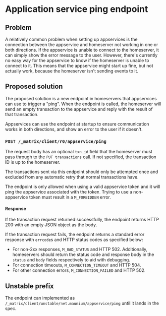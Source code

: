 # Application service ping endpoint

## Problem
A relatively common problem when setting up appservices is the connection
between the appservice and homeserver not working in one or both directions.
If the appservice is unable to connect to the homeserver, it can simply show
the error message to the user. However, there's currently no easy way for the
appservice to know if the homeserver is unable to connect to it. This means
that the appservice might start up fine, but not actually work, because the
homeserver isn't sending events to it.

## Proposed solution
The proposed solution is a new endpoint in homeservers that appservices can use
to trigger a "ping". When the endpoint is called, the homeserver will send an
empty transaction to the appservice and reply with the result of that transaction.

Appservices can use the endpoint at startup to ensure communication works in
both directions, and show an error to the user if it doesn't.

### `POST /_matrix/client/r0/appservice/ping`
The request body has an optional `txn_id` field that the homeserver must pass
through to the `PUT transactions` call. If not specified, the transaction ID is
up to the homeserver.

The transactions sent via this endpoint should only be attempted once and
excluded from any automatic retry that normal transactions have.

The endpoint is only allowed when using a valid appservice token and it will
ping the appservice associated with the token. Trying to use a non-appservice
token must result in a `M_FORBIDDEN` error.

#### Response
If the transaction request returned successfully, the endpoint returns
HTTP 200 with an empty JSON object as the body.

If the transaction request fails, the endpoint returns a standard error
response with `errcode`s and HTTP status codes as specified below:

* For non-2xx responses, `M_BAD_STATUS` and HTTP 502.
  Additionally, homeservers should return the status code and response body in
  the `status` and `body` fields respectively to aid with debugging.
* For connection timeouts, `M_CONNECTION_TIMEOUT` and HTTP 504.
* For other connection errors, `M_CONNECTION_FAILED` and HTTP 502.

## Unstable prefix
The endpoint can implemented as `/_matrix/client/unstable/net.maunium/appservice/ping` until it lands in the spec.
